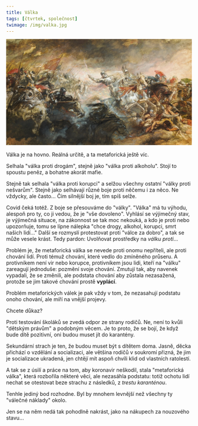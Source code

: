 ```yaml
---
title: Válka
tags: [čtvrtek, společnost]
twimage: /img/valka.jpg
---
```


![cover](/img/valka.jpg)

Válka je na hovno. Reálná určitě, a ta metaforická ještě víc.

Selhala "válka proti drogám", stejně jako "válka proti alkoholu". Stojí to spoustu peněz, a bohatne akorát mafie.

Stejně tak selhala "válka proti korupci" a selžou všechny ostatní "války proti nešvarům". Stejně jako selhávají různé boje proti něčemu i za něco. Ne vždycky, ale často... Čím silnější boj je, tím spíš selže.

Covid čeká totéž. Z boje se přesouváme do "války". "Válka" má tu výhodu, alespoň pro ty, co ji vedou, že je "vše dovoleno". Vyhlásí se výjimečný stav, je výjimečná situace, na zákonnost se tak moc nekouká, a kdo je proti nebo upozorňuje, tomu se lípne nálepka "chce drogy, alkohol, korupci, smrt našich lidí..." Další se rozmyslí protestovat proti "válce za dobro", a tak se může vesele krást. Tedy pardon: Uvolňovat prostředky na _válku proti_...

Problém je, že metaforická válka se nevede proti onomu nepříteli, ale proti chování lidí. Proti témuž chování, které vedlo do zmíněného průseru. A protivníkem není vir nebo korupce, protivníkem jsou lidi, kteří na "válku" zareagují jednoduše: pozmění svoje chování. Zmutují tak, aby navenek vypadali, že se změnili, ale podstata chování aby zůstala nezasažená, protože se jim takové chování prostě **vyplácí**.

Problém metaforických válek je pak vždy v tom, že nezasahují podstatu onoho chování, ale míří na vnější projevy.

Chcete důkaz?

Proti testování školáků se zvedá odpor ze strany rodičů. Ne, není to kvůli "dětským právům" a podobným věcem. Je to proto, že se bojí, že když bude dítě pozitivní, oni budou muset jít do karantény.

Sekundární strach je ten, že budou muset být s dítětem doma. Jasně, děcka přichází o vzdělání a socializaci, ale většina rodičů v soukromí přizná, že jim je socializace ukradená, jen chtějí mít aspoň chvíli klid od vlastních ratolestí.

A tak se z úsilí a práce na tom, aby koronavir neškodil, stala "metaforická válka", která rozbořila některé věci, ale nezasáhla podstatu: totiž ochotu lidí nechat se otestovat beze strachu z následků, z _trestu karanténou_.

Tenhle jediný bod rozhodne. Byl by mnohem levnější než všechny ty "válečné náklady" okolo. 

Jen se na něm nedá tak pohodlně nakrást, jako na nákupech za nouzového stavu...